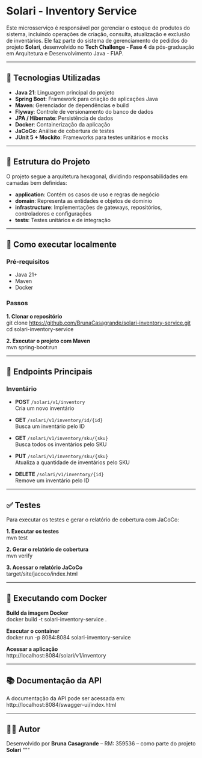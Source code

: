 # Solari - Inventory Service

Este microsserviço é responsável por gerenciar o estoque de produtos do sistema, incluindo operações de criação, consulta, atualização e exclusão de inventários. Ele faz parte do sistema de gerenciamento de pedidos do projeto **Solari**, desenvolvido no **Tech Challenge - Fase 4** da pós-graduação em Arquitetura e Desenvolvimento Java - FIAP.

---

## 🧩 Tecnologias Utilizadas

- **Java 21**: Linguagem principal do projeto
- **Spring Boot**: Framework para criação de aplicações Java
- **Maven**: Gerenciador de dependências e build
- **Flyway**: Controle de versionamento do banco de dados
- **JPA / Hibernate**: Persistência de dados
- **Docker**: Containerização da aplicação
- **JaCoCo**: Análise de cobertura de testes
- **JUnit 5 + Mockito**: Frameworks para testes unitários e mocks

---

## 🧱 Estrutura do Projeto

O projeto segue a arquitetura hexagonal, dividindo responsabilidades em camadas bem definidas:

- **application**: Contém os casos de uso e regras de negócio
- **domain**: Representa as entidades e objetos de domínio
- **infrastructure**: Implementações de gateways, repositórios, controladores e configurações
- **tests**: Testes unitários e de integração

---

## 🚀 Como executar localmente

### Pré-requisitos

- Java 21+
- Maven
- Docker

### Passos

**1. Clonar o repositório**  
git clone https://github.com/BrunaCasagrande/solari-inventory-service.git  
cd solari-inventory-service

**2. Executar o projeto com Maven**  
mvn spring-boot:run

---

## 📌 Endpoints Principais

### Inventário

- **POST** `/solari/v1/inventory`  
  Cria um novo inventário

- **GET** `/solari/v1/inventory/id/{id}`  
  Busca um inventário pelo ID

- **GET** `/solari/v1/inventory/sku/{sku}`  
  Busca todos os inventários pelo SKU

- **PUT** `/solari/v1/inventory/sku/{sku}`  
  Atualiza a quantidade de inventários pelo SKU

- **DELETE** `/solari/v1/inventory/{id}`  
  Remove um inventário pelo ID

---

## ✅ Testes

Para executar os testes e gerar o relatório de cobertura com JaCoCo:

**1. Executar os testes**  
mvn test

**2. Gerar o relatório de cobertura**  
mvn verify

**3. Acessar o relatório JaCoCo**  
target/site/jacoco/index.html

---

## 🐳 Executando com Docker

**Build da imagem Docker**  
docker build -t solari-inventory-service .

**Executar o container**  
docker run -p 8084:8084 solari-inventory-service

**Acessar a aplicação**  
http://localhost:8084/solari/v1/inventory

---

## 📚 Documentação da API

A documentação da API pode ser acessada em:  
http://localhost:8084/swagger-ui/index.html

---

## 👩‍💻 Autor

Desenvolvido por **Bruna Casagrande** – RM: 359536 – como parte do projeto **Solari**
"""

